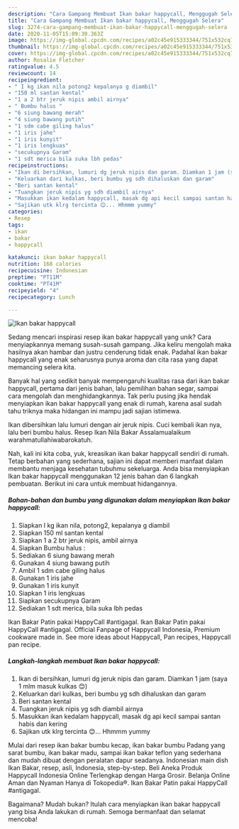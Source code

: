 ```yaml
---
description: "Cara Gampang Membuat Ikan bakar happycall, Menggugah Selera"
title: "Cara Gampang Membuat Ikan bakar happycall, Menggugah Selera"
slug: 3274-cara-gampang-membuat-ikan-bakar-happycall-menggugah-selera
date: 2020-11-05T15:09:30.363Z
image: https://img-global.cpcdn.com/recipes/a02c45e915333344/751x532cq70/ikan-bakar-happycall-foto-resep-utama.jpg
thumbnail: https://img-global.cpcdn.com/recipes/a02c45e915333344/751x532cq70/ikan-bakar-happycall-foto-resep-utama.jpg
cover: https://img-global.cpcdn.com/recipes/a02c45e915333344/751x532cq70/ikan-bakar-happycall-foto-resep-utama.jpg
author: Rosalie Fletcher
ratingvalue: 4.5
reviewcount: 14
recipeingredient:
- " I kg ikan nila potong2 kepalanya g diambil"
- "150 ml santan kental"
- "1 a 2 btr jeruk nipis ambil airnya"
- " Bumbu halus "
- "6 siung bawang merah"
- "4 siung bawang putih"
- "1 sdm cabe giling halus"
- "1 iris jahe"
- "1 iris kunyit"
- "1 iris lengkuas"
- "secukupnya Garam"
- "1 sdt merica bila suka lbh pedas"
recipeinstructions:
- "Ikan di bersihkan, lumuri dg jeruk nipis dan garam. Diamkan 1 jam (saya 1 mlm masuk kulkas 😊)"
- "Keluarkan dari kulkas, beri bumbu yg sdh dihaluskan dan garam"
- "Beri santan kental"
- "Tuangkan jeruk nipis yg sdh diambil airnya"
- "Masukkan ikan kedalam happycall, masak dg api kecil sampai santan habis dan kering"
- "Sajikan utk klrg tercinta 😊... Hhmmm yummy"
categories:
- Resep
tags:
- ikan
- bakar
- happycall

katakunci: ikan bakar happycall 
nutrition: 168 calories
recipecuisine: Indonesian
preptime: "PT11M"
cooktime: "PT41M"
recipeyield: "4"
recipecategory: Lunch

---
```



![Ikan bakar happycall](https://img-global.cpcdn.com/recipes/a02c45e915333344/751x532cq70/ikan-bakar-happycall-foto-resep-utama.jpg)

Sedang mencari inspirasi resep ikan bakar happycall yang unik? Cara menyiapkannya memang susah-susah gampang. Jika keliru mengolah maka hasilnya akan hambar dan justru cenderung tidak enak. Padahal ikan bakar happycall yang enak seharusnya punya aroma dan cita rasa yang dapat memancing selera kita.

Banyak hal yang sedikit banyak mempengaruhi kualitas rasa dari ikan bakar happycall, pertama dari jenis bahan, lalu pemilihan bahan segar, sampai cara mengolah dan menghidangkannya. Tak perlu pusing jika hendak menyiapkan ikan bakar happycall yang enak di rumah, karena asal sudah tahu triknya maka hidangan ini mampu jadi sajian istimewa.

Ikan dibersihkan lalu lumuri dengan air jeruk nipis. Cuci kembali ikan nya, lalu beri bumbu halus. Resep Ikan Nila Bakar Assalamualaikum warahmatullahiwabarokatuh.


Nah, kali ini kita coba, yuk, kreasikan ikan bakar happycall sendiri di rumah. Tetap berbahan yang sederhana, sajian ini dapat memberi manfaat dalam membantu menjaga kesehatan tubuhmu sekeluarga. Anda bisa menyiapkan Ikan bakar happycall menggunakan 12 jenis bahan dan 6 langkah pembuatan. Berikut ini cara untuk membuat hidangannya.

<!--inarticleads1-->

##### Bahan-bahan dan bumbu yang digunakan dalam menyiapkan Ikan bakar happycall:

1. Siapkan  I kg ikan nila, potong2, kepalanya g diambil
1. Siapkan 150 ml santan kental
1. Siapkan 1 a 2 btr jeruk nipis, ambil airnya
1. Siapkan  Bumbu halus :
1. Sediakan 6 siung bawang merah
1. Gunakan 4 siung bawang putih
1. Ambil 1 sdm cabe giling halus
1. Gunakan 1 iris jahe
1. Gunakan 1 iris kunyit
1. Siapkan 1 iris lengkuas
1. Siapkan secukupnya Garam
1. Sediakan 1 sdt merica, bila suka lbh pedas


Ikan Bakar Patin pakai HappyCall #antigagal. Ikan Bakar Patin pakai HappyCall #antigagal. Official Fanpage of Happycall Indonesia, Premium cookware made in. See more ideas about Happycall, Pan recipes, Happycall pan recipe. 

<!--inarticleads2-->

##### Langkah-langkah membuat Ikan bakar happycall:

1. Ikan di bersihkan, lumuri dg jeruk nipis dan garam. Diamkan 1 jam (saya 1 mlm masuk kulkas 😊)
1. Keluarkan dari kulkas, beri bumbu yg sdh dihaluskan dan garam
1. Beri santan kental
1. Tuangkan jeruk nipis yg sdh diambil airnya
1. Masukkan ikan kedalam happycall, masak dg api kecil sampai santan habis dan kering
1. Sajikan utk klrg tercinta 😊... Hhmmm yummy


Mulai dari resep ikan bakar bumbu kecap, ikan bakar bumbu Padang yang sarat bumbu, ikan bakar madu, sampai ikan bakar teflon yang sederhana dan mudah dibuat dengan peralatan dapur seadanya. Indonesian main dish Ikan Bakar, resep, asli, Indonesia, step-by-step. Beli Aneka Produk Happycall Indonesia Online Terlengkap dengan Harga Grosir. Belanja Online Aman dan Nyaman Hanya di Tokopedia®. Ikan Bakar Patin pakai HappyCall #antigagal. 

Bagaimana? Mudah bukan? Itulah cara menyiapkan ikan bakar happycall yang bisa Anda lakukan di rumah. Semoga bermanfaat dan selamat mencoba!
